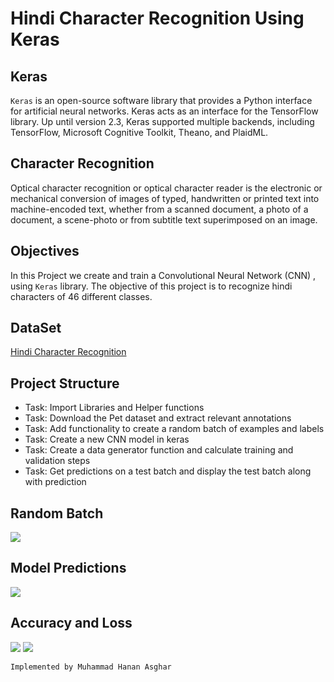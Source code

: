 # Hindi Character Recognition Using Keras

## Keras
```Keras``` is an open-source software library that provides a Python interface for artificial neural networks. Keras acts as an interface for the TensorFlow library. Up until version 2.3, Keras supported multiple backends, including TensorFlow, Microsoft Cognitive Toolkit, Theano, and PlaidML.

## Character Recognition
Optical character recognition or optical character reader is the electronic or mechanical conversion of images of typed, handwritten or printed text into machine-encoded text, whether from a scanned document, a photo of a document, a scene-photo or from subtitle text superimposed on an image.

## Objectives
In this Project we create and train a Convolutional Neural Network (CNN) , using ```Keras``` library. The objective of this project is to recognize hindi characters of 46 different classes.

## DataSet
[Hindi Character Recognition](https://www.kaggle.com/datasets/suvooo/hindi-character-recognition)

## Project Structure
- Task: Import Libraries and Helper functions
- Task: Download the Pet dataset and extract relevant annotations
- Task: Add functionality to create a random batch of examples and labels
- Task: Create a new CNN model in keras
- Task: Create a data generator function and calculate training and validation steps
- Task: Get predictions on a test batch and display the test batch along with prediction

## Random Batch
![](/Hindi%20Character%20Recognition/batch.png)
## Model Predictions
![](/Hindi%20Character%20Recognition/predict.png)
## Accuracy and Loss
![](/Hindi%20Character%20Recognition/loss.png)
![](/Hindi%20Character%20Recognition/acc.png)

```
Implemented by Muhammad Hanan Asghar
```
